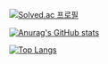 <div>

[![Solved.ac
프로필](http://mazassumnida.wtf/api/v2/generate_badge?boj=jangjeon)](https://solved.ac/jangjeon)

[![Anurag's GitHub stats](https://github-readme-stats.vercel.app/api?username=SuminJN)](https://github.com/SuminJN/github-readme-stats)

[![Top Langs](https://github-readme-stats.vercel.app/api/top-langs/?username=SuminJN&layout=compact)](https://github.com/깃허브아이디/github-readme-stats)

</div>

